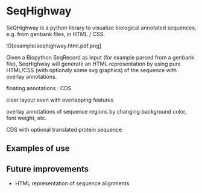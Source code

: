 # SeqHighway

SeQHighway is a python library to visualize biological annotated sequences, e.g. from genbank files, in HTML / CSS.

!()[example/seqhighway.html.pdf.png]

Given a Biopython SeqRecord as input (for example parsed from a genbank file), SeqHighway will generate an HTML representation by using pure HTML/CSS (with optionaly some svg graphics) of the sequence with overlay annotations.

floating annotations : CDS

clear layout even with overlapping features

overlay annotations of sequence regions by changing background color, font weight, etc.

CDS with optional translated protein sequence

## Examples of use



## Future improvements

- HTML representation of sequence alignments